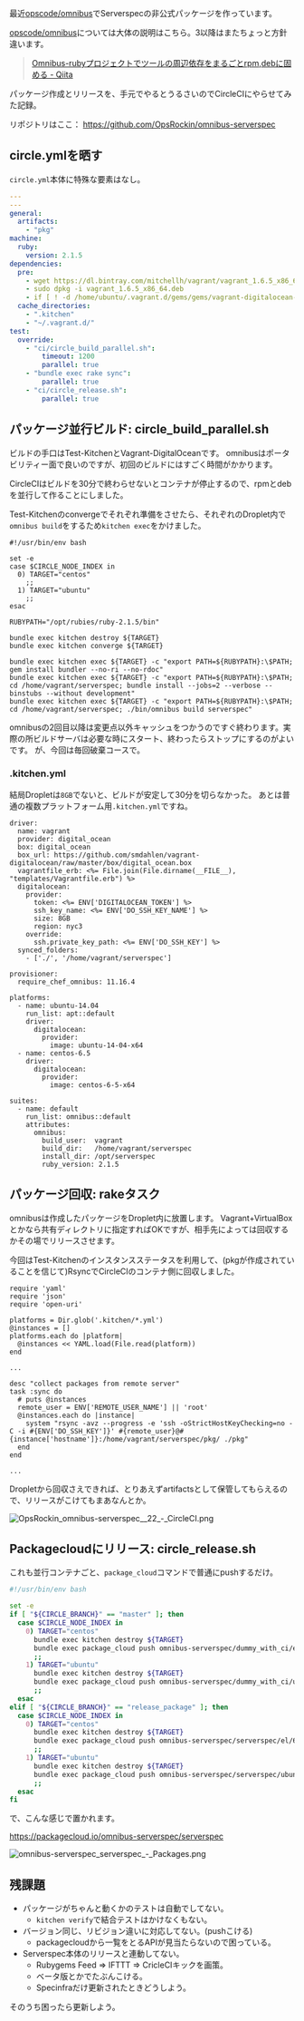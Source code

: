 

最近[opscode/omnibus](https://github.com/opscode/omnibus "opscode/omnibus")でServerspecの非公式パッケージを作っています。

[opscode/omnibus](https://github.com/opscode/omnibus "opscode/omnibus")については大体の説明はこちら。3以降はまたちょっと方針違います。

> [Omnibus-rubyプロジェクトでツールの周辺依存をまるごとrpm,debに固める - Qiita](http://qiita.com/sawanoboly/items/a2c258a235824b91b70f "Omnibus-rubyプロジェクトでツールの周辺依存をまるごとrpm,debに固める - Qiita")

パッケージ作成とリリースを、手元でやるとうるさいのでCircleCIにやらせてみた記録。

リポジトリはここ： https://github.com/OpsRockin/omnibus-serverspec


## circle.ymlを晒す

`circle.yml`本体に特殊な要素はなし。


```circle.yml
---
---
general:
  artifacts:
    - "pkg"
machine:
  ruby:
    version: 2.1.5
dependencies:
  pre:
    - wget https://dl.bintray.com/mitchellh/vagrant/vagrant_1.6.5_x86_64.deb
    - sudo dpkg -i vagrant_1.6.5_x86_64.deb
    - if [ ! -d /home/ubuntu/.vagrant.d/gems/gems/vagrant-digitalocean-0.7.1 ] ; then sudo vagrant plugin install vagrant-digitalocean ; fi
  cache_directories:
    - ".kitchen"
    - "~/.vagrant.d/"
test:
  override:
    - "ci/circle_build_parallel.sh":
        timeout: 1200
        parallel: true
    - "bundle exec rake sync":
        parallel: true
    - "ci/circle_release.sh":
        parallel: true
```


## パッケージ並行ビルド: circle_build_parallel.sh

ビルドの手口はTest-KitchenとVagrant-DigitalOceanです。
omnibusはポータビリティー面で良いのですが、初回のビルドにはすごく時間がかかります。

CircleCIはビルドを30分で終わらせないとコンテナが停止するので、rpmとdebを並行して作ることにしました。


Test-Kitchenのconvergeでそれぞれ準備をさせたら、それぞれのDroplet内で`omnibus build`をするため`kitchen exec`をかけました。

```
#!/usr/bin/env bash

set -e
case $CIRCLE_NODE_INDEX in
  0) TARGET="centos"
    ;;
  1) TARGET="ubuntu"
    ;;
esac

RUBYPATH="/opt/rubies/ruby-2.1.5/bin"

bundle exec kitchen destroy ${TARGET}
bundle exec kitchen converge ${TARGET}

bundle exec kitchen exec ${TARGET} -c "export PATH=${RUBYPATH}:\$PATH; gem install bundler --no-ri --no-rdoc"
bundle exec kitchen exec ${TARGET} -c "export PATH=${RUBYPATH}:\$PATH; cd /home/vagrant/serverspec; bundle install --jobs=2 --verbose --binstubs --without development"
bundle exec kitchen exec ${TARGET} -c "export PATH=${RUBYPATH}:\$PATH; cd /home/vagrant/serverspec; ./bin/omnibus build serverspec"
```

omnibusの2回目以降は変更点以外キャッシュをつかうのですぐ終わります。実際の所ビルドサーバは必要な時にスタート、終わったらストップにするのがよいです。
が、今回は毎回破棄コースで。


### .kitchen.yml

結局Dropletは`8GB`でないと、ビルドが安定して30分を切らなかった。
あとは普通の複数プラットフォーム用`.kitchen.yml`ですね。

```
driver:
  name: vagrant
  provider: digital_ocean
  box: digital_ocean
  box_url: https://github.com/smdahlen/vagrant-digitalocean/raw/master/box/digital_ocean.box
  vagrantfile_erb: <%= File.join(File.dirname(__FILE__), "templates/Vagrantfile.erb") %>
  digitalocean:
    provider:
      token: <%= ENV['DIGITALOCEAN_TOKEN'] %>
      ssh_key_name: <%= ENV['DO_SSH_KEY_NAME'] %>
      size: 8GB
      region: nyc3
    override:
      ssh.private_key_path: <%= ENV['DO_SSH_KEY'] %>
  synced_folders:
    - ['./', '/home/vagrant/serverspec']

provisioner:
  require_chef_omnibus: 11.16.4

platforms:
  - name: ubuntu-14.04
    run_list: apt::default
    driver:
      digitalocean:
        provider:
          image: ubuntu-14-04-x64
  - name: centos-6.5
    driver:
      digitalocean:
        provider:
          image: centos-6-5-x64

suites:
  - name: default
    run_list: omnibus::default
    attributes:
      omnibus:
        build_user:  vagrant
        build_dir:   /home/vagrant/serverspec
        install_dir: /opt/serverspec
        ruby_version: 2.1.5
```

## パッケージ回収: rakeタスク

omnibusは作成したパッケージをDroplet内に放置します。
Vagrant+VirtualBoxとかなら共有ディレクトリに指定すればOKですが、相手先によっては回収するかその場でリリースさせます。

今回はTest-Kitchenのインスタンスステータスを利用して、(pkgが作成されていることを信じて)RsyncでCircleCIのコンテナ側に回収しました。

```
require 'yaml'
require 'json'
require 'open-uri'

platforms = Dir.glob('.kitchen/*.yml')
@instances = []
platforms.each do |platform|
  @instances << YAML.load(File.read(platform))
end

...

desc "collect packages from remote server"
task :sync do
  # puts @instances
  remote_user = ENV['REMOTE_USER_NAME'] || 'root'
  @instances.each do |instance|
    system "rsync -avz --progress -e 'ssh -oStrictHostKeyChecking=no -C -i #{ENV['DO_SSH_KEY']}' #{remote_user}@#{instance['hostname']}:/home/vagrant/serverspec/pkg/ ./pkg"
  end
end

...
```

Dropletから回収さえできれば、とりあえずartifactsとして保管してもらえるので、リリースがこけてもまあなんとか。

![OpsRockin_omnibus-serverspec__22_-_CircleCI.png](https://qiita-image-store.s3.amazonaws.com/0/7454/9d32c10e-04d5-1c72-5138-f96ff26e3045.png "OpsRockin_omnibus-serverspec__22_-_CircleCI.png")


## Packagecloudにリリース: circle_release.sh

これも並行コンテナごと、`package_cloud`コマンドで普通にpushするだけ。

```circle_release.sh
#!/usr/bin/env bash

set -e
if [ "${CIRCLE_BRANCH}" == "master" ]; then
  case $CIRCLE_NODE_INDEX in
    0) TARGET="centos"
      bundle exec kitchen destroy ${TARGET}
      bundle exec package_cloud push omnibus-serverspec/dummy_with_ci/el/6 pkg/*.rpm
      ;;
    1) TARGET="ubuntu"
      bundle exec kitchen destroy ${TARGET}
      bundle exec package_cloud push omnibus-serverspec/dummy_with_ci/ubuntu/trusty pkg/*.deb
      ;;
  esac
elif [ "${CIRCLE_BRANCH}" == "release_package" ]; then
  case $CIRCLE_NODE_INDEX in
    0) TARGET="centos"
      bundle exec kitchen destroy ${TARGET}
      bundle exec package_cloud push omnibus-serverspec/serverspec/el/6 pkg/*.rpm
      ;;
    1) TARGET="ubuntu"
      bundle exec kitchen destroy ${TARGET}
      bundle exec package_cloud push omnibus-serverspec/serverspec/ubuntu/trusty pkg/*.deb
      ;;
  esac
fi
```

で、こんな感じで置かれます。

https://packagecloud.io/omnibus-serverspec/serverspec

![omnibus-serverspec_serverspec_-_Packages.png](https://qiita-image-store.s3.amazonaws.com/0/7454/f09a564c-9caf-0172-117e-1c99a941a628.png "omnibus-serverspec_serverspec_-_Packages.png")


## 残課題

- パッケージがちゃんと動くかのテストは自動でしてない。
    - `kitchen verify`で結合テストはかけなくもない。
- バージョン同じ、リビジョン違いに対応してない。(pushこける)
    - packagecloudから一覧をとるAPIが見当たらないので困っている。
- Serverspec本体のリリースと連動してない。
    - Rubygems Feed => IFTTT => CricleCIキックを画策。
    - ベータ版とかでたぶんこける。
    - Specinfraだけ更新されたときどうしよう。

そのうち困ったら更新しよう。
